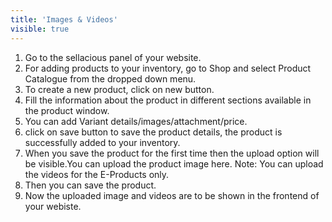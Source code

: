 ```yaml
---
title: 'Images & Videos'
visible: true
---
```


1. Go to the sellacious panel of your website.
2. For adding products to your inventory, go to Shop and select Product Catalogue from the dropped down menu.
3. To create a new product, click on new button.
4. Fill the information about the product in different sections available in the product window.
5. You can add Variant details/images/attachment/price.
6. click on save button to save the product details, the product is successfully added to your inventory.
7. When you save the product for the first time then the upload option will be visible.You can upload the product image here. 
Note: You can upload the videos for the E-Products only. 
8. Then you can save the product.
9. Now the uploaded image and videos are to be shown in the frontend of your webiste.
